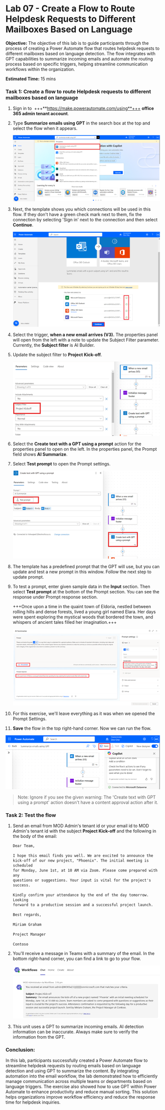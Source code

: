 # Lab 07 - Create a Flow to Route Helpdesk Requests to Different Mailboxes Based on Language

**Objective:** The objective of this lab is to guide participants
through the process of creating a Power Automate flow that routes
helpdesk requests to different mailboxes based on language detection.
The flow integrates with GPT capabilities to summarize incoming emails
and automate the routing process based on specific triggers, helping
streamline communication workflows within the organization.

**Estimated Time:** 15 mins

### Task 1: Create a flow to route Helpdesk requests to different mailboxes based on language

1.  Sign in to  +++**https://make.powerautomate.com/using**+++ **office 365
    admin tenant account**.

2.  Type **Summarize emails using GPT** in the search box at the top and
    select the flow when it appears.

    ![](./media/image1.png)


3.  Next, the template shows you which connections will be used in this
    flow. If they don't have a green check mark next to them, fix the
    connection by selecting 'Sign in' next to the connection and then select **Continue**.

    ![](./media/image2.png)


4.  Select the trigger, **when a new email arrives (V3).** The
    properties panel will open from the left with a note to update the
    Subject Filter parameter. Currently, the **Subject filter** is AI
    Builder.

5.  Update the subject filter to **Project Kick-off**.

    ![](./media/image3.png)


6.  Select the **Create text with a GPT using a prompt** action for the
    properties panel to open on the left. In the properties panel, the
    Prompt field shows **AI Summarize**.

7.  Select **Test prompt** to open the Prompt settings.

    ![](./media/image4.png)


8.  The template has a predefined prompt that the GPT will use, but you
    can update and test a new prompt in this window. Follow the next step to update prompt.

9.  To test a prompt, enter given sample data in the **Input** section. Then
    select **Test prompt** at the bottom of the Prompt section. You can see the response under Prompt response section.

    +++Once upon a time in the quaint town of Eldoria, nestled between rolling hills and dense forests, lived a young girl named Elara. Her days were spent exploring the mystical woods that bordered the town, and whispers of ancient tales filled her imagination.+++

    ![](./media/image5.png)


11. For this exercise, we'll leave everything as it was when we opened
    the Prompt Settings.

12.  **Save** the flow in the top right-hand corner. Now we can run the
    flow.

 ![](./media/image11.1.png)


> Note: Ignore if you see the given warning: The 'Create text with GPT using a prompt' action doesn't have a content approval action after it.

### Task 2: Test the flow

1.  Send an email from MOD Admin's tenant id or your email id to MOD Admin's tenant id with the subject
    **Project Kick-off** and the following in the body of the email:

    ```
    Dear Team,
    
    I hope this email finds you well. We are excited to announce the
    kick-off of our new project, "Phoenix". The initial meeting is scheduled
    for Monday, June 1st, at 10 AM via Zoom. Please come prepared with any
    questions or suggestions. Your input is vital for the project's success.
    
    Kindly confirm your attendance by the end of the day tomorrow. Looking
    forward to a productive session and a successful project launch.
    
    Best regards,
    
    Miriam Graham
    
    Project Manager
    
    Contoso
    ```

3. You'll receive a message in Teams with a summary of the email. In
    the bottom right-hand corner, you can find a link to go to your
    flow.

    ![](./media/image2.2.png)


4. This unit uses a GPT to summarize incoming emails. AI detection
    information can be inaccurate. Always make sure to verify the
    information from the GPT.

### Conclusion:

In this lab, participants successfully created a Power
Automate flow to streamline helpdesk requests by routing emails based on
language detection and using GPT to summarize the content. By
integrating automation into the email workflow, the lab demonstrated how
to efficiently manage communication across multiple teams or departments
based on language triggers. The exercise also showed how to use GPT
within Power Automate to enhance productivity and reduce manual sorting.
This solution helps organizations improve workflow efficiency and reduce
the response time for helpdesk inquiries.
